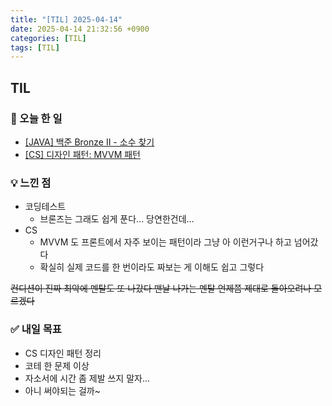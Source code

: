 ```yaml
---
title: "[TIL] 2025-04-14"
date: 2025-04-14 21:32:56 +0900
categories: [TIL]
tags: [TIL]
---
```

## TIL
### 📌 오늘 한 일
- [[JAVA] 백준 Bronze II - 소수 찾기](https://jelliclesu.github.io/2025-04-14/algorithm/2025/04/14/algo.html)
- [[CS] 디자인 패턴: MVVM 패턴](https://jelliclesu.github.io/2025-04-14/cs/2025/04/14/cs.html)

### 💡 느낀 점
- 코딩테스트
  - 브론즈는 그래도 쉽게 푼다... 당연한건데...
- CS
  - MVVM 도 프론트에서 자주 보이는 패턴이라 그냥 아 이런거구나 하고 넘어갔다
  - 확실히 실제 코드를 한 번이라도 짜보는 게 이해도 쉽고 그렇다

~~컨디션이 진짜 최악에 멘탈도 또 나갔다 맨날 나가는 멘탈 언제쯤 제대로 돌아오려나 모르겠다~~

### ✅ 내일 목표
- CS 디자인 패턴 정리
- 코테 한 문제 이상
- 자소서에 시간 좀 제발 쓰지 말자...
- 아니 써야되는 걸까~
